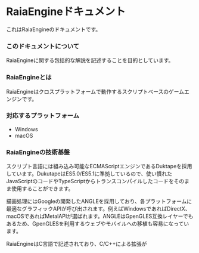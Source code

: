 # RaiaEngineドキュメント

これはRaiaEngineのドキュメントです。

### このドキュメントについて

RaiaEngineに関する包括的な解説を記述することを目的としています。

### RaiaEngineとは

RaiaEngineはクロスプラットフォームで動作するスクリプトベースのゲームエンジンです。

### 対応するプラットフォーム

- Windows
- macOS

### RaiaEngineの技術基盤

スクリプト言語には組み込み可能なECMAScriptエンジンであるDuktapeを採用しています。DukutapeはES5.0/ES5.1に準拠しているので、使い慣れたJavaScriptのコードやTypeScriptからトランスコンパイルしたコードをそのまま使用することができます。

描画処理にはGoogleの開発したANGLEを採用しており、各プラットフォームに最適なグラフィックAPIが呼び出されます。例えばWindowsであればDirectX、macOSであればMetalAPIが選ばれます。ANGLEはGpenGLES互換レイヤーでもあるため、GpenGLESを利用するウェブやモバイルへの移植も容易になっています。

RaiaEngineはC言語で記述されており、C/C++による拡張が